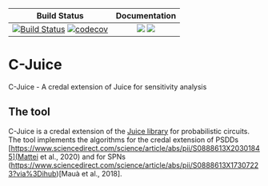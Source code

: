 | Build Status                                                                                                                                                                                                                                                                       	|                                              Documentation                                             	|
|------------------------------------------------------------------------------------------------------------------------------------------------------------------------------------------------------------------------------------------------------------------------------------	|:------------------------------------------------------------------------------------------------------:	|
| [![Build Status](https://travis-ci.org/Juice-jl/ProbabilisticCircuits.jl.svg?branch=master)](https://travis-ci.org/Juice-jl/ProbabilisticCircuits.jl)	 [![codecov](https://codecov.io/gh/Juice-jl/ProbabilisticCircuits.jl/branch/master/graph/badge.svg)](https://codecov.io/gh/Juice-jl/ProbabilisticCircuits.jl) 	| [![](https://img.shields.io/badge/docs-stable-green.svg)](https://juice-jl.github.io/ProbabilisticCircuits.jl/stable) [![](https://img.shields.io/badge/docs-dev-blue.svg)](https://juice-jl.github.io/ProbabilisticCircuits.jl/dev) 	|



# C-Juice
C-Juice - A credal extension of Juice for sensitivity analysis

## The tool

C-Juice is a credal extension of the [Juice library](https://github.com/Juice-jl) for probabilistic circuits.
The tool implements the algorithms for the credal extension of PSDDs
[https://www.sciencedirect.com/science/article/abs/pii/S0888613X20301845](Mattei et al., 2020) and for SPNs
(https://www.sciencedirect.com/science/article/abs/pii/S0888613X17307223?via%3Dihub)[Mauà et al., 2018].
